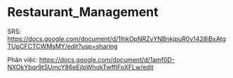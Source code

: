 # Restaurant_Management
SRS: https://docs.google.com/document/d/1lhkOpNRZyYNBnkjpuR0v1428iBxAtgTUpCFCTCWMsMY/edit?usp=sharing

Phân việc: https://docs.google.com/document/d/1amf0D-NXOkYbqr9tSUmcY86eEjloWhqkTwffIFoXFLw/edit

